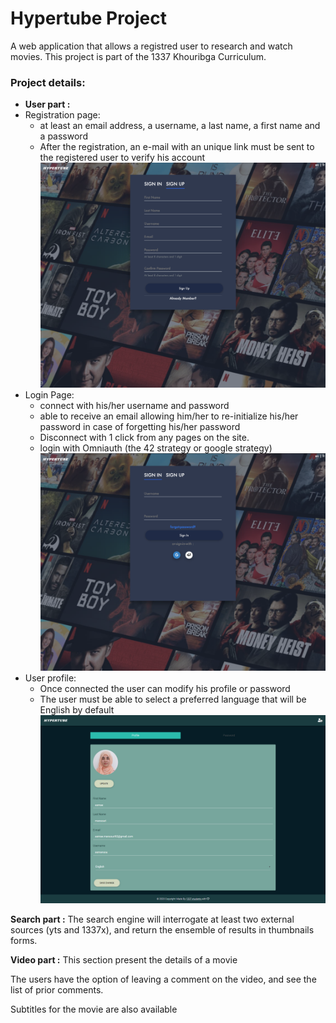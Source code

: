 # Hypertube Project
A web application that allows a registred user to research and watch movies.
This project is part of the 1337 Khouribga Curriculum.

### Project details:
 - **User part :**
 - Registration page:
    - at least an email address, a username, a last name, a first name and a password
    - After the registration, an e-mail with an unique link must be sent to the registered user to verify his account
 ![Alt text](screenshots/signup.png?raw=true "SignUP")
 - Login Page:
    - connect with his/her username and password
    - able to receive an email allowing him/her to re-initialize his/her password in case of forgetting his/her password 
    - Disconnect with 1 click from any pages on the site.
    - login with Omniauth (the 42 strategy or google strategy)
 ![Alt text](screenshots/login.png?raw=true "Login")
  - User profile:
    - Once connected the user can modify his profile or password
    - The user must be able to select a preferred language that will be English by default
 ![Alt text](screenshots/edit-profile.png?raw=true "Edit")
    
**Search part :**
The search engine will interrogate at least two external sources (yts and 1337x), and return the ensemble of results in thumbnails forms.

**Video part :**
This section present the details of a movie

The users have the option of leaving a comment on the video, and see the list of prior comments.

Subtitles for the movie are also available

